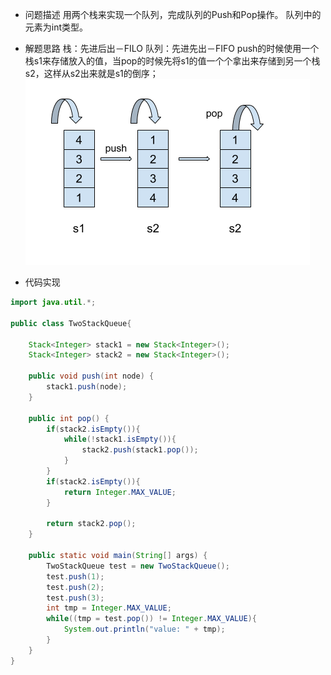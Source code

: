 - 问题描述
用两个栈来实现一个队列，完成队列的Push和Pop操作。 队列中的元素为int类型。

- 解题思路
	栈：先进后出－FILO
	队列：先进先出－FIFO
	push的时候使用一个栈s1来存储放入的值，当pop的时候先将s1的值一个个拿出来存储到另一个栈s2，这样从s2出来就是s1的倒序；
	![实现流程](../png/TwoStackQueue.png)

- 代码实现

```java
import java.util.*;

public class TwoStackQueue{

	Stack<Integer> stack1 = new Stack<Integer>();
    Stack<Integer> stack2 = new Stack<Integer>();
    
    public void push(int node) {
        stack1.push(node); 
    }
    
    public int pop() {
        if(stack2.isEmpty()){
            while(!stack1.isEmpty()){
                stack2.push(stack1.pop());
            }      
        }
        if(stack2.isEmpty()){
            return Integer.MAX_VALUE;
        }
        
        return stack2.pop();
    }

	public static void main(String[] args) {
		TwoStackQueue test = new TwoStackQueue();
		test.push(1);
		test.push(2);
		test.push(3);
		int tmp = Integer.MAX_VALUE;
		while((tmp = test.pop()) != Integer.MAX_VALUE){
			System.out.println("value: " + tmp);
		}
	}
}
```